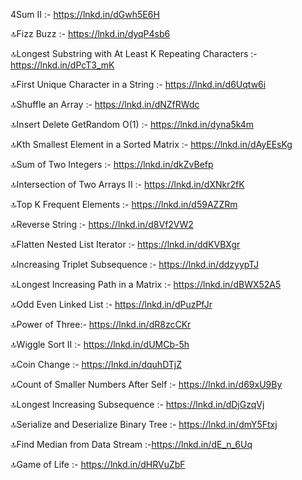 4Sum II :- https://lnkd.in/dGwh5E6H

🔝Fizz Buzz :- https://lnkd.in/dyqP4sb6

🔝Longest Substring with At Least K Repeating Characters :- https://lnkd.in/dPcT3_mK

🔝First Unique Character in a String :- https://lnkd.in/d6Uqtw6i

🔝Shuffle an Array :- https://lnkd.in/dNZfRWdc

🔝Insert Delete GetRandom O(1) :- https://lnkd.in/dyna5k4m

🔝Kth Smallest Element in a Sorted Matrix :- https://lnkd.in/dAyEEsKg

🔝Sum of Two Integers :- https://lnkd.in/dkZvBefp

🔝Intersection of Two Arrays II :- https://lnkd.in/dXNkr2fK

🔝Top K Frequent Elements :- https://lnkd.in/d59AZZRm

🔝Reverse String :- https://lnkd.in/d8Vf2VW2

🔝Flatten Nested List Iterator :- https://lnkd.in/ddKVBXgr

🔝Increasing Triplet Subsequence :- https://lnkd.in/ddzyypTJ

🔝Longest Increasing Path in a Matrix :- https://lnkd.in/dBWX52A5

🔝Odd Even Linked List :- https://lnkd.in/dPuzPfJr

🔝Power of Three:- https://lnkd.in/dR8zcCKr

🔝Wiggle Sort II :- https://lnkd.in/dUMCb-5h

🔝Coin Change :- https://lnkd.in/dquhDTjZ

🔝Count of Smaller Numbers After Self :- https://lnkd.in/d69xU9By

🔝Longest Increasing Subsequence :- https://lnkd.in/dDjGzqVj

🔝Serialize and Deserialize Binary Tree :- https://lnkd.in/dmY5Ftxj

🔝Find Median from Data Stream :-https://lnkd.in/dE_n_6Uq

🔝Game of Life :- https://lnkd.in/dHRVuZbF